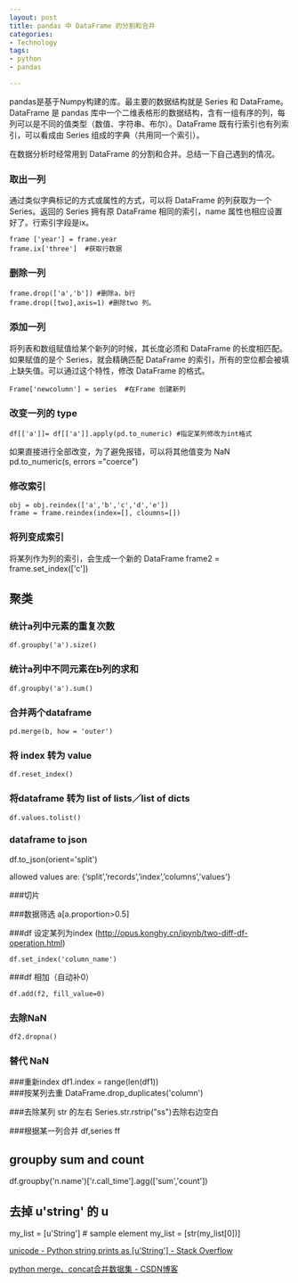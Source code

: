 ```yaml
---
layout: post
title: pandas 中 DataFrame 的分割和合并
categories: 
- Technology
tags:
- python
- pandas

---
```


pandas是基于Numpy构建的库。最主要的数据结构就是 Series 和 DataFrame。
DataFrame 是 pandas 库中一个二维表格形的数据结构，含有一组有序的列，每列可以是不同的值类型（数值、字符串、布尔）。DataFrame 既有行索引也有列索引，可以看成由 Series 组成的字典（共用同一个索引）。

在数据分析时经常用到 DataFrame 的分割和合并。总结一下自己遇到的情况。
 <!--more-->



### 取出一列

通过类似字典标记的方式或属性的方式，可以将 DataFrame 的列获取为一个 Series。返回的 Series 拥有原 DataFrame 相同的索引，name 属性也相应设置好了。行索引字段是ix。
  
	frame ['year'] = frame.year  
	frame.ix['three']  #获取行数据

### 删除一列
 
	frame.drop(['a','b']) #删除a，b行
	frame.drop([two],axis=1) #删除two 列。

### 添加一列

将列表和数组赋值给某个新列的时候，其长度必须和 DataFrame 的长度相匹配。如果赋值的是个 Series，就会精确匹配 DataFrame 的索引，所有的空位都会被填上缺失值。可以通过这个特性，修改 DataFrame 的格式。

	Frame['newcolumn'] = series  #在Frame 创建新列

### 改变一列的 type


	df[['a']]= df[['a']].apply(pd.to_numeric) #指定某列修改为int格式

如果直接进行全部改变，为了避免报错，可以将其他值变为 NaN
	pd.to_numeric(s, errors ="coerce")

### 修改索引

	obj = obj.reindex(['a','b','c','d','e'])
	frame = frame.reindex(index=[], cloumns=[])

### 将列变成索引

将某列作为列的索引，会生成一个新的 DataFrame
	frame2 = frame.set_index(['c'])

## 聚类

### 统计a列中元素的重复次数
	df.groupby('a').size()


### 统计a列中不同元素在b列的求和

	df.groupby('a').sum()

### 合并两个dataframe

	pd.merge(b, how = 'outer')

### 将 index 转为 value

	df.reset_index()

### 将dataframe 转为 list of lists／list of dicts

	df.values.tolist()

### dataframe to json

df.to_json(orient='split')    

allowed values are: {‘split’,’records’,’index’,’columns’,’values’}

###切片

###数据筛选
	a[a.proportion>0.5]

###df 设定某列为index (http://opus.konghy.cn/ipynb/two-diff-df-operation.html)

	df.set_index('column_name')

###df 相加（自动补0）

	df.add(f2, fill_value=0)

### 去除NaN
	df2.dropna()

### 替代 NaN

###重新index
	df1.index = range(len(df1))  
###按某列去重
	DataFrame.drop_duplicates('column')

###去除某列 str 的左右
	Series.str.rstrip("ss")去除右边空白

###根据某一列合并 df,series
	ff

##  groupby sum and count
df.groupby('n.name')['r.call_time'].agg(['sum','count'])


## 去掉 u'string' 的 u

my_list = [u'String'] # sample element
my_list = [str(my_list[0])]

[unicode - Python string prints as [u'String'] - Stack Overflow](https://stackoverflow.com/questions/599625/python-string-prints-as-ustring)


[python merge、concat合并数据集 - CSDN博客](http://blog.csdn.net/LY_ysys629/article/details/73849543)
